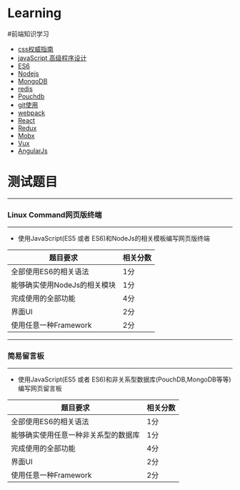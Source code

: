 # Learning
#前端知识学习
* [css权威指南](https://github.com/tolerious/Programming_learning_resource/blob/master/CSS/%5BW3Cfuns%5DCSS%E6%9D%83%E5%A8%81%E6%8C%87%E5%8D%97%E3%80%8A%E7%AC%AC3%E7%89%88%E3%80%8B.pdf)
* [javaScript 高级程序设计](http://res.wisedu.com/FS/%E5%89%8D%E7%AB%AF%E5%85%A5%E9%97%A8/4.%20JavaScript%E9%AB%98%E7%BA%A7%E7%A8%8B%E5%BA%8F%E8%AE%BE%E8%AE%A1%EF%BC%88%E7%AC%AC3%E7%89%88%EF%BC%89%20.pdf)
* [ES6](http://es6.ruanyifeng.com/#docs/generator)
* [Nodejs](http://nodejs.cn/api/)
* [MongoDB](https://jockchou.gitbooks.io/getting-started-with-mongodb/content/)
* [redis](https://www.gitbook.com/book/gnuhpc/redis-all-about/details)
* [Pouchdb](https://github.com/pouchdb/pouchdb)
* [git使用](http://www.liaoxuefeng.com/wiki/0013739516305929606dd18361248578c67b8067c8c017b000)
* [webpack](https://webpack.js.org/)
* [React](https://www.gitbook.com/book/hulufei/react-tutorial/details)
* [Redux](http://cn.redux.js.org/)
* [Mobx](http://cn.mobx.js.org/)
* [Vux](https://vux.li/#/)
* [AngularJs](https://angular.io/guide/quickstart)

# 测试题目
---
### Linux Command网页版终端
---
* 使用JavaScript(ES5 或者 ES6)和NodeJs的相关模板编写网页版终端

| 题目要求| 相关分数 |
| --- | --- |
| 全部使用ES6的相关语法 | 1分 |
| 能够确实使用NodeJs的相关模块 | 1分 |
| 完成使用的全部功能 | 4分 |
| 界面UI  | 2分 |
| 使用任意一种Framework | 2分 |

----
### 简易留言板
---
* 使用JavaScript(ES5 或者 ES6)和非关系型数据库(PouchDB,MongoDB等等)编写网页留言板

| 题目要求| 相关分数 |
| --- | --- |
| 全部使用ES6的相关语法 | 1分 |
| 能够确实使用任意一种非关系型的数据库 | 1分 |
| 完成使用的全部功能 | 4分 |
| 界面UI  | 2分 |
| 使用任意一种Framework | 2分 |